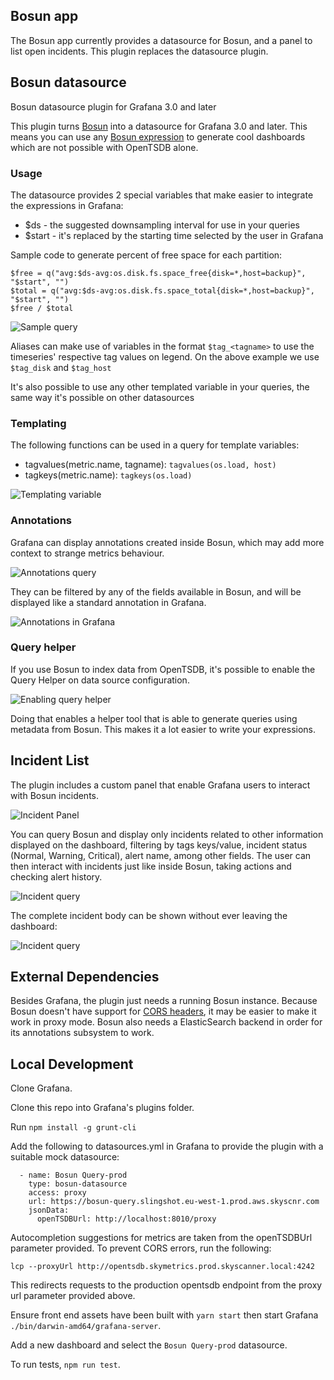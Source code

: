 ## Bosun app

The Bosun app currently provides a datasource for Bosun, and a panel to list open incidents. This plugin replaces the datasource plugin.

## Bosun datasource
Bosun datasource plugin for Grafana 3.0 and later

This plugin turns [Bosun](http://bosun.org) into a datasource for Grafana 3.0 and later. This means you can use any [Bosun expression](http://bosun.org/expressions) to generate cool dashboards which are not possible with OpenTSDB alone.

### Usage

The datasource provides 2 special variables that make easier to integrate the expressions in Grafana:
* $ds - the suggested downsampling interval for use in your queries
* $start - it's replaced by the starting time selected by the user in Grafana

Sample code to generate percent of free space for each partition:

```
$free = q("avg:$ds-avg:os.disk.fs.space_free{disk=*,host=backup}", "$start", "")
$total = q("avg:$ds-avg:os.disk.fs.space_total{disk=*,host=backup}", "$start", "")
$free / $total
```

![Sample query](https://raw.githubusercontent.com/bosun-monitor/bosun-grafana-datasource/master/src/screenshots/sample-query.png)

Aliases can make use of variables in the format ```$tag_<tagname>``` to use the timeseries' respective tag values on legend. On the above example we use ```$tag_disk``` and ```$tag_host```

It's also possible to use any other templated variable in your queries, the same way it's possible on other datasources


### Templating
The following functions can be used in a query for template variables:
* tagvalues(metric.name, tagname):  ```tagvalues(os.load, host)```
* tagkeys(metric.name): ```tagkeys(os.load)```

![Templating variable](https://raw.githubusercontent.com/bosun-monitor/bosun-grafana-datasource/master/src/screenshots/templating.png)

### Annotations
Grafana can display annotations created inside Bosun, which may add more context to strange metrics behaviour.

![Annotations query](https://raw.githubusercontent.com/bosun-monitor/bosun-grafana-app/master/src/screenshots/annotations-query.png)

They can be filtered by any of the fields available in Bosun, and will be displayed like a standard annotation in Grafana.

![Annotations in Grafana](https://raw.githubusercontent.com/bosun-monitor/bosun-grafana-app/master/src/screenshots/grafana-annotation.png)

### Query helper
If you use Bosun to index data from OpenTSDB, it's possible to enable the Query Helper on data source configuration.

![Enabling query helper](https://raw.githubusercontent.com/bosun-monitor/bosun-grafana-datasource/master/src/screenshots/query-helper-config.png)

Doing that enables a helper tool that is able to generate queries using metadata from Bosun. This makes it a lot easier to write your expressions.

## Incident List
The plugin includes a custom panel that enable Grafana users to interact with Bosun incidents.

![Incident Panel](https://raw.githubusercontent.com/bosun-monitor/bosun-grafana-app/master/src/screenshots/incident-list.png)

You can query Bosun and display only incidents related to other information displayed on the dashboard, filtering by tags keys/value, incident status (Normal, Warning, Critical), alert name, among other fields. The user can then interact with incidents just like inside Bosun, taking actions and checking alert history.

![Incident query](https://raw.githubusercontent.com/bosun-monitor/bosun-grafana-app/master/src/screenshots/incident-query.png)

The complete incident body can be shown without ever leaving the dashboard:

![Incident query](https://raw.githubusercontent.com/bosun-monitor/bosun-grafana-app/master/src/screenshots/alert-body.png)

## External Dependencies

Besides Grafana, the plugin just needs a running Bosun instance. Because Bosun doesn't have support for [CORS headers](https://en.wikipedia.org/wiki/Cross-origin_resource_sharing), it may be easier to make it work in proxy mode.
Bosun also needs a ElasticSearch backend in order for its annotations subsystem to work.

## Local Development

Clone Grafana. 

Clone this repo into Grafana's plugins folder.

Run `npm install -g grunt-cli`

Add the following to datasources.yml in Grafana to provide the plugin with a suitable mock datasource:
```
  - name: Bosun Query-prod
    type: bosun-datasource
    access: proxy
    url: https://bosun-query.slingshot.eu-west-1.prod.aws.skyscnr.com
    jsonData:
      openTSDBUrl: http://localhost:8010/proxy
```
Autocompletion suggestions for metrics are taken from the openTSDBUrl parameter provided. To prevent CORS errors, run the following:

`lcp --proxyUrl http://opentsdb.skymetrics.prod.skyscanner.local:4242`

This redirects requests to the production opentsdb endpoint from the proxy url parameter provided above. 

Ensure front end assets have been built with `yarn start` then start Grafana `./bin/darwin-amd64/grafana-server`.

Add a new dashboard and select the `Bosun Query-prod` datasource.

To run tests, `npm run test`.
